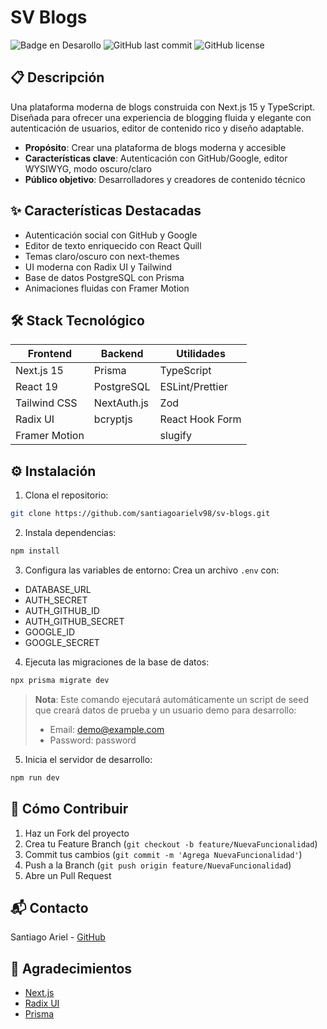 # SV Blogs

![Badge en Desarollo](https://img.shields.io/badge/STATUS-EN%20DESAROLLO-green?style=for-the-badge)
![GitHub last commit](https://img.shields.io/github/last-commit/santiagoarielv98/sv-blogs?style=for-the-badge)
![GitHub license](https://img.shields.io/github/license/santiagoarielv98/sv-blogs?style=for-the-badge)

## 📋 Descripción
Una plataforma moderna de blogs construida con Next.js 15 y TypeScript. Diseñada para ofrecer una experiencia de blogging fluida y elegante con autenticación de usuarios, editor de contenido rico y diseño adaptable.

- **Propósito**: Crear una plataforma de blogs moderna y accesible
- **Características clave**: Autenticación con GitHub/Google, editor WYSIWYG, modo oscuro/claro
- **Público objetivo**: Desarrolladores y creadores de contenido técnico

## ✨ Características Destacadas
- Autenticación social con GitHub y Google
- Editor de texto enriquecido con React Quill
- Temas claro/oscuro con next-themes
- UI moderna con Radix UI y Tailwind
- Base de datos PostgreSQL con Prisma
- Animaciones fluidas con Framer Motion

## 🛠️ Stack Tecnológico
| Frontend                | Backend        | Utilidades            |
|------------------------|----------------|----------------------|
| Next.js 15             | Prisma         | TypeScript           |
| React 19               | PostgreSQL     | ESLint/Prettier      |
| Tailwind CSS           | NextAuth.js    | Zod                 |
| Radix UI               | bcryptjs       | React Hook Form      |
| Framer Motion          |                | slugify             |

## ⚙️ Instalación
1. Clona el repositorio:
```bash
git clone https://github.com/santiagoarielv98/sv-blogs.git
```

2. Instala dependencias:
```bash
npm install
```

3. Configura las variables de entorno:
Crea un archivo `.env` con:
- DATABASE_URL
- AUTH_SECRET
- AUTH_GITHUB_ID
- AUTH_GITHUB_SECRET
- GOOGLE_ID
- GOOGLE_SECRET

4. Ejecuta las migraciones de la base de datos:
```bash
npx prisma migrate dev 
```

> **Nota**: Este comando ejecutará automáticamente un script de seed que creará datos de prueba y un usuario demo para desarrollo:
> - Email: demo@example.com
> - Password: password

5. Inicia el servidor de desarrollo:
```bash
npm run dev
```


## 🤝 Cómo Contribuir
1. Haz un Fork del proyecto
2. Crea tu Feature Branch (`git checkout -b feature/NuevaFuncionalidad`)
3. Commit tus cambios (`git commit -m 'Agrega NuevaFuncionalidad'`)
4. Push a la Branch (`git push origin feature/NuevaFuncionalidad`)
5. Abre un Pull Request

## 📬 Contacto
Santiago Ariel - [GitHub](https://github.com/santiagoarielv98)

## 🙌 Agradecimientos
- [Next.js](https://nextjs.org)
- [Radix UI](https://www.radix-ui.com)
- [Prisma](https://www.prisma.io)
